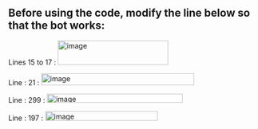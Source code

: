 ## Before using the code, modify the line below so that the bot works:
<p>
Lines 15 to 17 : <img width="221" height="49" alt="image" src="https://github.com/user-attachments/assets/8aa936f4-e2f5-453b-bd93-25c94a3b04a7" />
</p>
<p>
Line : 21 : <img width="306" height="24" alt="image" src="https://github.com/user-attachments/assets/cf18e1ad-2172-44f0-8bee-3e4a2fc53f05" />
</p>
<p>
Line : 299 : <img width="272" height="18" alt="image" src="https://github.com/user-attachments/assets/407e58fa-9930-4df9-a94a-bea608be8d6b" />
</p>
<p>
Line : 197 : <img width="225" height="19" alt="image" src="https://github.com/user-attachments/assets/810e2e74-6a5a-46ee-8a56-709e96fd01c5" />
</p>
